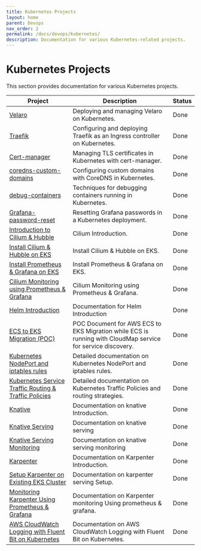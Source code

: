 ```yaml
---
title: Kubernetes Projects
layout: home
parent: Devops
nav_order: 2
permalink: /docs/devops/kubernetes/
description: Documentation for various Kubernetes-related projects.
---
```


# Kubernetes Projects

This section provides documentation for various Kubernetes projects.

| Project                     | Description                                                              | Status |
| --------------------------- | ------------------------------------------------------------------------ | ------ |
| [Velaro](/docs/devops/kubernetes/velaro/) | Deploying and managing Velaro on Kubernetes.                                  | Done   |
| [Traefik](/docs/devops/kubernetes/Traefik/) | Configuring and deploying Traefik as an Ingress controller on Kubernetes. | Done   |
| [Cert-manager](/docs/devops/kubernetes/Cert-manager/) | Managing TLS certificates in Kubernetes with cert-manager.                    | Done   |
| [coredns-custom-domains](/docs/devops/kubernetes/coredns-custom-domains/) | Configuring custom domains with CoreDNS in Kubernetes.                       | Done   |
| [debug-containers](/docs/devops/kubernetes/debug-containers/) | Techniques for debugging containers running in Kubernetes.                    | Done   |
| [Grafana-password-reset](/docs/devops/kubernetes/Grafana-password-reset/) | Resetting Grafana passwords in a Kubernetes deployment.                     | Done   |
| [Introduction to Cilium & Hubble](/docs/devops/kubernetes/cilium/cilium-intro/) | Cilium Introduction.                     | Done   |
| [Install Cilium & Hubble on EKS](/docs/devops/kubernetes/cilium/cilium-installation-on-eks/) | Install Cilium & Hubble on EKS.                     | Done   |
| [Install Prometheus & Grafana on EKS](/docs/devops/kubernetes/prometheus-grafana/) | Install Prometheus & Grafana on EKS.                     | Done   |
| [Cilium Monitoring using Prometheus & Grafana](/docs/devops/kubernetes/cilium/cilium-monitoring/) | Cilium Monitoring using Prometheus & Grafana.                     | Done   |
| [Helm Introduction](/docs/devops/kubernetes/helm) | Documentation for Helm Introduction                     | Done   |
| [ECS to EKS Migration (POC)](/docs/devops/kubernetes/AWS-ECS-to-EKS-Migration/) | POC Document for AWS ECS to EKS Migration while ECS is running with CloudMap service for service discovery.                     | Done   |
| [Kubernetes NodePort and iptables rules](/docs/devops/kubernetes/Kubernetes-NodePort-and-iptables-rules/) | Detailed documentation on Kubernetes NodePort and iptables rules.                     | Done   |
| [Kubernetes Service Traffic Routing & Traffic Policies](/docs/devops/kubernetes/Kubernetes-Traffic-Policies/) | Detailed documentation on Kubernetes Traffic Policies and routing strategies.                     | Done   |
| [Knative](/docs/devops/kubernetes/knative/) | Documentation on knative Introduction.                     | Done   |
| [Knative Serving](/docs/devops/kubernetes/knative/knative-serving/) | Documentation on knative serving                     | Done   |
| [Knative Serving Monitoring](/docs/devops/kubernetes/knative/knative-serving-monitoring/) | Documentation on knative serving monitoring                     | Done   |
| [Karpenter](/docs/devops/kubernetes/karpenter/) | Documentation on Karpenter  Introduction.                    | Done   |
| [Setup Karpenter on Existing EKS Cluster](/docs/devops/kubernetes/karpenter/karpenter-setup-in-existing-eks-cluster/) | Documentation on karpenter serving Setup.                     | Done   |
| [Monitoring Karpenter Using Prometheus & Grafana](/docs/devops/kubernetes/karpenter/karpenter-monitoring/) | Documentation on Karpenter monitoring Using prometheus & grafana.                     | Done   |
| [AWS CloudWatch Logging with Fluent Bit on Kubernetes](/docs/devops/kubernetes/eks-logs-into-cloudwatch-using-fluentbit/) | Documentation on AWS CloudWatch Logging with Fluent Bit on Kubernetes.                     | Done   |
